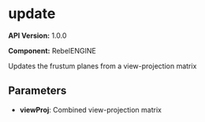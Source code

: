 # update

**API Version:** 1.0.0

**Component:** RebelENGINE

Updates the frustum planes from a view-projection matrix

## Parameters

- **viewProj**: Combined view-projection matrix

